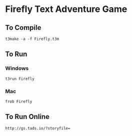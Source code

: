 # Firefly Text Adventure Game



## To Compile

`t3make -a -f Firefly.t3m`


## To Run

### Windows

`t3run Firefly`

### Mac

`frob Firefly`


## To Run Online

`http://gs.tads.io/?storyfile=`
